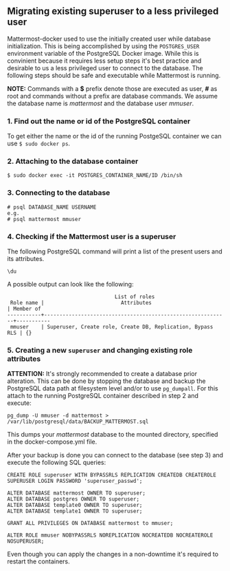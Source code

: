 ## Migrating existing superuser to a less privileged user

Mattermost-docker used to use the initially created user while database initialization. This is being accomplished by using the
`POSTGRES_USER` environment variable of the PostgreSQL Docker image. While this is convinient because it requires less setup steps
it's best practice and desirable to us a less privileged user to connect to the database. The following steps should be safe and
executable while Mattermost is running.

**NOTE:** Commands with a **$** prefix denote those are executed as user, **#** as root and commands without a prefix are database commands.
We assume the database name is *mattermost* and the database user *mmuser*.

### 1. Find out the name or id of the PostgreSQL container
To get either the name or the id of the running PostgeSQL container we can use `$ sudo docker ps`.

### 2. Attaching to the database container
`$ sudo docker exec -it POSTGRES_CONTAINER_NAME/ID /bin/sh`

### 3. Connecting to the database
```
# psql DATABASE_NAME USERNAME
e.g.
# psql mattermost mmuser
```

### 4. Checking if the Mattermost user is a superuser
The following PostgreSQL command will print a list of the present users and its attributes.
```
\du
```
A possible output can look like the following:

```
                                   List of roles
 Role name |                         Attributes                         | Member of
-----------+------------------------------------------------------------+-----------
 mmuser    | Superuser, Create role, Create DB, Replication, Bypass RLS | {}
```

### 5. Creating a new `superuser` and changing existing role attributes
**ATTENTION:** It's strongly recommended to create a database prior alteration. This can be done by stopping the database
and backup the PostgreSQL data path at filesystem level and/or to use `pg_dumpall`. For this attach to the running PostgreSQL
container described in step 2 and execute:
```
pg_dump -U mmuser -d mattermost > /var/lib/postgresql/data/BACKUP_MATTERMOST.sql
```
This dumps your *mattermost* database to the mounted directory, specified in the docker-compose.yml file.

After your backup is done you can connect to the database (see step 3) and execute the following SQL queries:
```
CREATE ROLE superuser WITH BYPASSRLS REPLICATION CREATEDB CREATEROLE SUPERUSER LOGIN PASSWORD 'superuser_passwd';

ALTER DATABASE mattermost OWNER TO superuser;
ALTER DATABASE postgres OWNER TO superuser;
ALTER DATABASE template0 OWNER TO superuser;
ALTER DATABASE template1 OWNER TO superuser;

GRANT ALL PRIVILEGES ON DATABASE mattermost to mmuser;

ALTER ROLE mmuser NOBYPASSRLS NOREPLICATION NOCREATEDB NOCREATEROLE NOSUPERUSER;
```

Even though you can apply the changes in a non-downtime it's required to restart the containers.
